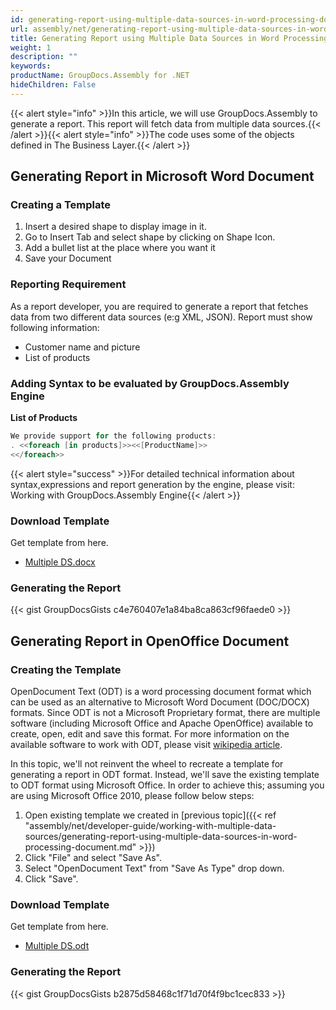 ```yaml
---
id: generating-report-using-multiple-data-sources-in-word-processing-document
url: assembly/net/generating-report-using-multiple-data-sources-in-word-processing-document
title: Generating Report using Multiple Data Sources in Word Processing Document
weight: 1
description: ""
keywords: 
productName: GroupDocs.Assembly for .NET
hideChildren: False
---
```

{{< alert style="info" >}}In this article, we will use GroupDocs.Assembly to generate a report. This report will fetch data from multiple data sources.{{< /alert >}}{{< alert style="info" >}}The code uses some of the objects defined in The Business Layer.{{< /alert >}}

## Generating Report in Microsoft Word Document

### Creating a Template

1.  Insert a desired shape to display image in it.
2.  Go to Insert Tab and select shape by clicking on Shape Icon.
3.  Add a bullet list at the place where you want it
4.  Save your Document

### Reporting Requirement

As a report developer, you are required to generate a report that fetches data from two different data sources (e:g XML, JSON). Report must show following information:

*   Customer name and picture
*   List of products

### Adding Syntax to be evaluated by GroupDocs.Assembly Engine

**List of Products**

```csharp
We provide support for the following products:
. <<foreach [in products]>><<[ProductName]>>
<</foreach>>

```

{{< alert style="success" >}}For detailed technical information about syntax,expressions and report generation by the engine, please visit: Working with GroupDocs.Assembly Engine{{< /alert >}}

### Download Template

Get template from here.

*   [Multiple DS.docx](https://github.com/groupdocs-assembly/GroupDocs.Assembly-for-.NET/blob/master/Examples/Data/Source/Word%20Templates/Multiple%20DS.docx?raw=true)

### Generating the Report

{{< gist GroupDocsGists c4e760407e1a84ba8ca863cf96faede0 >}}



## Generating Report in OpenOffice Document

### Creating the Template

OpenDocument Text (ODT) is a word processing document format which can be used as an alternative to Microsoft Word Document (DOC/DOCX) formats. Since ODT is not a Microsoft Proprietary format, there are multiple software (including Microsoft Office and Apache OpenOffice) available to create, open, edit and save this format. For more information on the available software to work with ODT, please visit [wikipedia article](https://en.wikipedia.org/wiki/OpenDocument#Software).

In this topic, we'll not reinvent the wheel to recreate a template for generating a report in ODT format. Instead, we'll save the existing template to ODT format using Microsoft Office. In order to achieve this; assuming you are using Microsoft Office 2010, please follow below steps:

1.  Open existing template we created in [previous topic]({{< ref "assembly/net/developer-guide/working-with-multiple-data-sources/generating-report-using-multiple-data-sources-in-word-processing-document.md" >}})
2.  Click "File" and select "Save As".
3.  Select "OpenDocument Text" from "Save As Type" drop down.
4.  Click "Save".

### Download Template

Get template from here.

*   [Multiple DS.odt](https://github.com/groupdocs-assembly/GroupDocs.Assembly-for-.NET/blob/master/Examples/Data/Source/Word%20Templates/Multiple%20DS.odt?raw=true)

### Generating the Report

{{< gist GroupDocsGists b2875d58468c1f71d70f4f9bc1cec833 >}}


